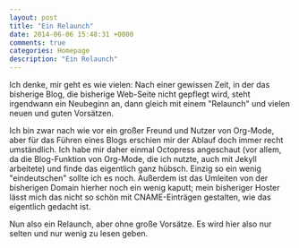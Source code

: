```yaml
---
layout: post
title: "Ein Relaunch"
date: 2014-06-06 15:48:31 +0000
comments: true
categories: Homepage
description: "Ein Relaunch"
---
```


Ich denke, mir geht es wie vielen: Nach einer gewissen Zeit, in der
das bisherige Blog, die bisherige Web-Seite nicht gepflegt wird, 
steht irgendwann ein Neubeginn an, dann gleich mit einem "Relaunch"
und vielen neuen und guten Vorsätzen.

Ich bin zwar nach wie vor ein großer Freund und Nutzer von Org-Mode, aber 
für das Führen eines Blogs erschien mir der Ablauf doch immer recht
umständlich. Ich habe mir daher einmal Octopress angeschaut (vor allem,
da die Blog-Funktion von Org-Mode, die ich nutzte, auch mit Jekyll 
arbeitete) und finde das eigentlich ganz hübsch. Einzig so ein wenig
"eindeutschen" sollte ich es noch. Außerdem ist das Umleiten von der
bisherigen Domain hierher noch ein wenig kaputt; mein bisheriger
Hoster lässt mich das nicht so schön mit CNAME-Einträgen gestalten, wie
das eigentlich gedacht ist. 

Nun also ein Relaunch, aber ohne große Vorsätze. Es wird hier also 
nur selten und nur wenig zu lesen geben.

